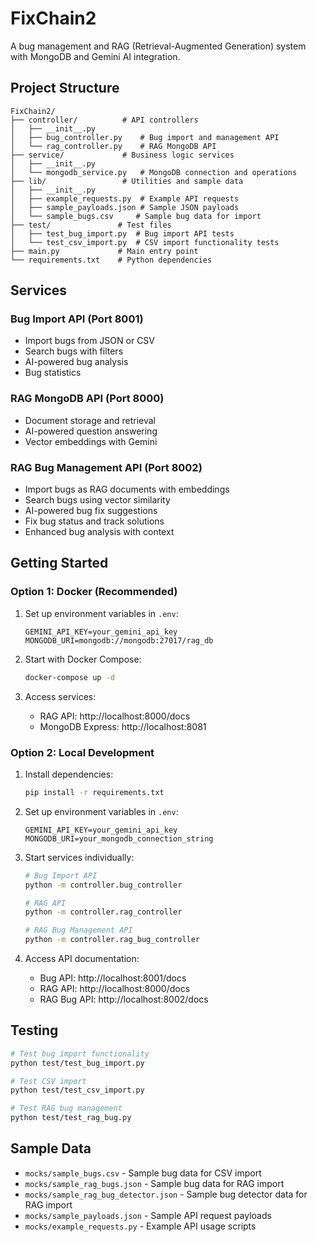 # FixChain2

A bug management and RAG (Retrieval-Augmented Generation) system with MongoDB and Gemini AI integration.

## Project Structure

```
FixChain2/
├── controller/          # API controllers
│   ├── __init__.py
│   ├── bug_controller.py    # Bug import and management API
│   └── rag_controller.py    # RAG MongoDB API
├── service/             # Business logic services
│   ├── __init__.py
│   └── mongodb_service.py   # MongoDB connection and operations
├── lib/                 # Utilities and sample data
│   ├── __init__.py
│   ├── example_requests.py  # Example API requests
│   ├── sample_payloads.json # Sample JSON payloads
│   └── sample_bugs.csv     # Sample bug data for import
├── test/               # Test files
│   ├── test_bug_import.py  # Bug import API tests
│   └── test_csv_import.py  # CSV import functionality tests
├── main.py             # Main entry point
└── requirements.txt    # Python dependencies
```

## Services

### Bug Import API (Port 8001)
- Import bugs from JSON or CSV
- Search bugs with filters
- AI-powered bug analysis
- Bug statistics

### RAG MongoDB API (Port 8000)
- Document storage and retrieval
- AI-powered question answering
- Vector embeddings with Gemini

### RAG Bug Management API (Port 8002)
- Import bugs as RAG documents with embeddings
- Search bugs using vector similarity
- AI-powered bug fix suggestions
- Fix bug status and track solutions
- Enhanced bug analysis with context

## Getting Started

### Option 1: Docker (Recommended)

1. Set up environment variables in `.env`:
   ```
   GEMINI_API_KEY=your_gemini_api_key
   MONGODB_URI=mongodb://mongodb:27017/rag_db
   ```

2. Start with Docker Compose:
   ```bash
   docker-compose up -d
   ```

3. Access services:
   - RAG API: http://localhost:8000/docs
   - MongoDB Express: http://localhost:8081

### Option 2: Local Development

1. Install dependencies:
   ```bash
   pip install -r requirements.txt
   ```

2. Set up environment variables in `.env`:
   ```
   GEMINI_API_KEY=your_gemini_api_key
   MONGODB_URI=your_mongodb_connection_string
   ```

3. Start services individually:
   ```bash
   # Bug Import API
   python -m controller.bug_controller
   
   # RAG API
   python -m controller.rag_controller
   
   # RAG Bug Management API
   python -m controller.rag_bug_controller
   ```

4. Access API documentation:
   - Bug API: http://localhost:8001/docs
   - RAG API: http://localhost:8000/docs
   - RAG Bug API: http://localhost:8002/docs

## Testing

```bash
# Test bug import functionality
python test/test_bug_import.py

# Test CSV import
python test/test_csv_import.py

# Test RAG bug management
python test/test_rag_bug.py
```

## Sample Data

- `mocks/sample_bugs.csv` - Sample bug data for CSV import
- `mocks/sample_rag_bugs.json` - Sample bug data for RAG import
- `mocks/sample_rag_bug_detector.json` - Sample bug detector data for RAG import 
- `mocks/sample_payloads.json` - Sample API request payloads
- `mocks/example_requests.py` - Example API usage scripts
